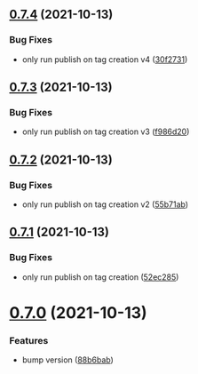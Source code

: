 ## [0.7.4](https://github.com/HugoJF/twitch-tools/compare/v0.7.3...v0.7.4) (2021-10-13)


### Bug Fixes

* only run publish on tag creation v4 ([30f2731](https://github.com/HugoJF/twitch-tools/commit/30f2731ee4a97cb1b84c5e5fc04b424a8b444697))



## [0.7.3](https://github.com/HugoJF/twitch-tools/compare/v0.7.2...v0.7.3) (2021-10-13)


### Bug Fixes

* only run publish on tag creation v3 ([f986d20](https://github.com/HugoJF/twitch-tools/commit/f986d2065aa5dba44579d046574faa51a60e09a4))



## [0.7.2](https://github.com/HugoJF/twitch-tools/compare/v0.7.1...v0.7.2) (2021-10-13)


### Bug Fixes

* only run publish on tag creation v2 ([55b71ab](https://github.com/HugoJF/twitch-tools/commit/55b71abbf17750bb9035edcbdc478f8b434cd04b))



## [0.7.1](https://github.com/HugoJF/twitch-tools/compare/v0.7.0...v0.7.1) (2021-10-13)


### Bug Fixes

* only run publish on tag creation ([52ec285](https://github.com/HugoJF/twitch-tools/commit/52ec2853f2470e07df5286ca357c3368cd3aead7))



# [0.7.0](https://github.com/HugoJF/twitch-tools/compare/v0.6.0...v0.7.0) (2021-10-13)


### Features

* bump version ([88b6bab](https://github.com/HugoJF/twitch-tools/commit/88b6babdb060e54367e61a321cae6c4723d9b922))



